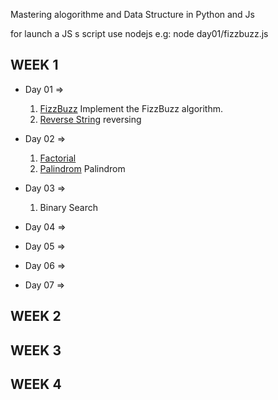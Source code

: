 Mastering alogorithme and Data Structure in Python and Js

 
   for launch a JS s script use nodejs e.g: node day01/fizzbuzz.js 

## WEEK 1 

- Day 01 => 
    1. [FizzBuzz](day01/fizzbuzz.js) Implement the FizzBuzz algorithm.
    2. [Reverse String](day01/reverse_str.js) reversing 
   
- Day 02 =>
    1. [Factorial](day01/factorial.js) 
    2. [Palindrom](day01/palindro.js) Palindrom 
- Day 03 => 
    1. Binary Search
- Day 04 =>

- Day 05 =>
- Day 06 =>
- Day 07 =>

## WEEK 2

## WEEK 3

## WEEK 4